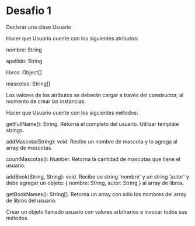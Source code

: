 # Desafio 1
 
Declarar una clase Usuario

Hacer que Usuario cuente con los siguientes atributos:

nombre: String

apellido: String

libros: Object[]

mascotas: String[]

Los valores de los atributos se deberán cargar a través del constructor, al momento de crear las instancias.

Hacer que Usuario cuente con los siguientes métodos:

getFullName(): String. Retorna el completo del usuario. Utilizar template strings.

addMascota(String): void. Recibe un nombre de mascota y lo agrega al array de mascotas.

countMascotas(): Number. Retorna la cantidad de mascotas que tiene el usuario.

addBook(String, String): void. Recibe un string 'nombre' y un string 'autor' y debe agregar un objeto: { nombre: String, autor: String } al array de libros.

getBookNames(): String[]. Retorna un array con sólo los nombres del array de libros del usuario.

Crear un objeto llamado usuario con valores arbitrarios e invocar todos sus métodos.
